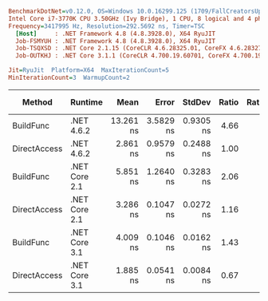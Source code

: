 ``` ini

BenchmarkDotNet=v0.12.0, OS=Windows 10.0.16299.125 (1709/FallCreatorsUpdate/Redstone3)
Intel Core i7-3770K CPU 3.50GHz (Ivy Bridge), 1 CPU, 8 logical and 4 physical cores
Frequency=3417995 Hz, Resolution=292.5692 ns, Timer=TSC
  [Host]     : .NET Framework 4.8 (4.8.3928.0), X64 RyuJIT
  Job-FSMYUH : .NET Framework 4.8 (4.8.3928.0), X64 RyuJIT
  Job-TSQXSD : .NET Core 2.1.15 (CoreCLR 4.6.28325.01, CoreFX 4.6.28327.02), X64 RyuJIT
  Job-OUTKHJ : .NET Core 3.1.1 (CoreCLR 4.700.19.60701, CoreFX 4.700.19.60801), X64 RyuJIT

Jit=RyuJit  Platform=X64  MaxIterationCount=5  
MinIterationCount=3  WarmupCount=2  

```
|       Method |       Runtime |      Mean |     Error |    StdDev | Ratio | RatioSD | Gen 0 | Gen 1 | Gen 2 | Allocated |
|------------- |-------------- |----------:|----------:|----------:|------:|--------:|------:|------:|------:|----------:|
|    BuildFunc |    .NET 4.6.2 | 13.261 ns | 3.5829 ns | 0.9305 ns |  4.66 |    0.46 |     - |     - |     - |         - |
| DirectAccess |    .NET 4.6.2 |  2.861 ns | 0.9579 ns | 0.2488 ns |  1.00 |    0.00 |     - |     - |     - |         - |
|    BuildFunc | .NET Core 2.1 |  5.851 ns | 1.2640 ns | 0.3283 ns |  2.06 |    0.20 |     - |     - |     - |         - |
| DirectAccess | .NET Core 2.1 |  3.286 ns | 0.1047 ns | 0.0272 ns |  1.16 |    0.10 |     - |     - |     - |         - |
|    BuildFunc | .NET Core 3.1 |  4.009 ns | 0.1046 ns | 0.0162 ns |  1.43 |    0.14 |     - |     - |     - |         - |
| DirectAccess | .NET Core 3.1 |  1.885 ns | 0.0541 ns | 0.0084 ns |  0.67 |    0.06 |     - |     - |     - |         - |
